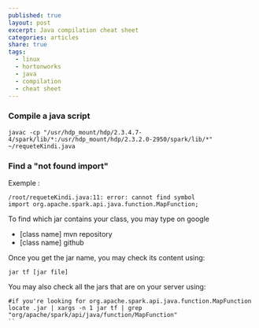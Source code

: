 ```yaml
---
published: true
layout: post
excerpt: Java compilation cheat sheet
categories: articles
share: true
tags:
  - linux
  - hortonworks
  - java
  - compilation
  - cheat sheet
---
```

 
 ### Compile a java script
 ```shell
 javac -cp "/usr/hdp_mount/hdp/2.3.4.7-4/spark/lib/*:/usr/hdp_mount/hdp/2.3.2.0-2950/spark/lib/*"  ~/requeteKindi.java
 ```
 
### Find a "not found import"
 
Exemple : 
 
```shell
/root/requeteKindi.java:11: error: cannot find symbol
import org.apache.spark.api.java.function.MapFunction;
```
To find which jar contains your class, you may type on google 

- [class name] mvn repository
- [class name] github

Once you get the jar name, you may check its content using: 
```shell
jar tf [jar file]
```

You may also check all the jars that are on your server using: 

```shell
#if you're looking for org.apache.spark.api.java.function.MapFunction
locate .jar | xargs -n 1 jar tf | grep "org/apache/spark/api/java/function/MapFunction"
``

 
 